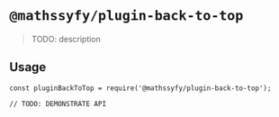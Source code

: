 # `@mathssyfy/plugin-back-to-top`

> TODO: description

## Usage

```
const pluginBackToTop = require('@mathssyfy/plugin-back-to-top');

// TODO: DEMONSTRATE API
```
